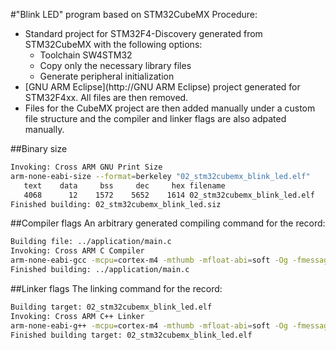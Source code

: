 #"Blink LED" program based on STM32CubeMX
Procedure:
- Standard project for STM32F4-Discovery generated from STM32CubeMX with the
following options:
  - Toolchain SW4STM32
  - Copy only the necessary library files
  - Generate peripheral initialization
- [GNU ARM Eclipse](http://GNU ARM Eclipse) project generated for STM32F4xx.
All files are then removed.
- Files for the CubeMX project are then added manually under a custom file
structure and the compiler and linker flags are also adpated manually.

##Binary size
```bash
Invoking: Cross ARM GNU Print Size
arm-none-eabi-size --format=berkeley "02_stm32cubemx_blink_led.elf"
   text	   data	    bss	    dec	    hex	filename
   4068	     12	   1572	   5652	   1614	02_stm32cubemx_blink_led.elf
Finished building: 02_stm32cubemx_blink_led.siz
```
##Compiler flags
An arbitrary generated compiling command for the record:
```bash
Building file: ../application/main.c
Invoking: Cross ARM C Compiler
arm-none-eabi-gcc -mcpu=cortex-m4 -mthumb -mfloat-abi=soft -Og -fmessage-length=0 -fsigned-char -ffunction-sections -fdata-sections -ffreestanding -fno-move-loop-invariants -Wall -Wextra  -g3 -DSTM32F407xx -DUSE_HAL_DRIVER -I"/home/alain/custom/code_public/bare_on_eclipse/02_stm32cubemx_blink_led/application/headers" -I"/home/alain/custom/code_public/bare_on_eclipse/02_stm32cubemx_blink_led/drivers/CMSIS/Device/ST/STM32F4xx/Include" -I"/home/alain/custom/code_public/bare_on_eclipse/02_stm32cubemx_blink_led/drivers/STM32F4xx_HAL_Driver/Inc/Legacy" -I"/home/alain/custom/code_public/bare_on_eclipse/02_stm32cubemx_blink_led/drivers/STM32F4xx_HAL_Driver/Inc" -I"/home/alain/custom/code_public/bare_on_eclipse/02_stm32cubemx_blink_led/drivers/CMSIS/Include" -std=gnu11 -MMD -MP -MF"application/main.d" -MT"application/main.o" -c -o "application/main.o" "../application/main.c"
Finished building: ../application/main.c
```
##Linker flags
The linking command for the record:
```bash
Building target: 02_stm32cubemx_blink_led.elf
Invoking: Cross ARM C++ Linker
arm-none-eabi-g++ -mcpu=cortex-m4 -mthumb -mfloat-abi=soft -Og -fmessage-length=0 -fsigned-char -ffunction-sections -fdata-sections -ffreestanding -fno-move-loop-invariants -Wall -Wextra  -g3 -T STM32F407VGTx_FLASH.ld -Xlinker --gc-sections -L"/home/alain/custom/code_public/bare_on_eclipse/02_stm32cubemx_blink_led/link" -Wl,-Map,"02_stm32cubemx_blink_led.map" --specs=nano.specs -specs=nosys.specs -o "02_stm32cubemx_blink_led.elf"  ./drivers/STM32F4xx_HAL_Driver/Src/stm32f4xx_hal.o ./drivers/STM32F4xx_HAL_Driver/Src/stm32f4xx_hal_cortex.o ./drivers/STM32F4xx_HAL_Driver/Src/stm32f4xx_hal_dma.o ./drivers/STM32F4xx_HAL_Driver/Src/stm32f4xx_hal_dma_ex.o ./drivers/STM32F4xx_HAL_Driver/Src/stm32f4xx_hal_flash.o ./drivers/STM32F4xx_HAL_Driver/Src/stm32f4xx_hal_flash_ex.o ./drivers/STM32F4xx_HAL_Driver/Src/stm32f4xx_hal_flash_ramfunc.o ./drivers/STM32F4xx_HAL_Driver/Src/stm32f4xx_hal_gpio.o ./drivers/STM32F4xx_HAL_Driver/Src/stm32f4xx_hal_pwr.o ./drivers/STM32F4xx_HAL_Driver/Src/stm32f4xx_hal_pwr_ex.o ./drivers/STM32F4xx_HAL_Driver/Src/stm32f4xx_hal_rcc.o ./drivers/STM32F4xx_HAL_Driver/Src/stm32f4xx_hal_rcc_ex.o ./drivers/STM32F4xx_HAL_Driver/Src/stm32f4xx_hal_rtc.o ./drivers/STM32F4xx_HAL_Driver/Src/stm32f4xx_hal_rtc_ex.o ./drivers/STM32F4xx_HAL_Driver/Src/stm32f4xx_hal_tim.o ./drivers/STM32F4xx_HAL_Driver/Src/stm32f4xx_hal_tim_ex.o  ./drivers/CMSIS/Device/ST/STM32F4xx/Source/Templates/gcc/startup_stm32f407xx.o  ./drivers/CMSIS/Device/ST/STM32F4xx/Source/Templates/system_stm32f4xx.o  ./application/gpio.o ./application/main.o ./application/stm32f4xx_hal_msp.o ./application/stm32f4xx_it.o   
Finished building target: 02_stm32cubemx_blink_led.elf
```
